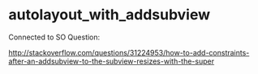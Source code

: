 # autolayout_with_addsubview

Connected to SO Question:

http://stackoverflow.com/questions/31224953/how-to-add-constraints-after-an-addsubview-to-the-subview-resizes-with-the-super
